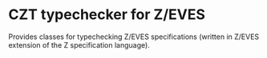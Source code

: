 # CZT typechecker for Z/EVES

Provides classes for typechecking Z/EVES specifications
(written in Z/EVES extension of the Z specification language).
